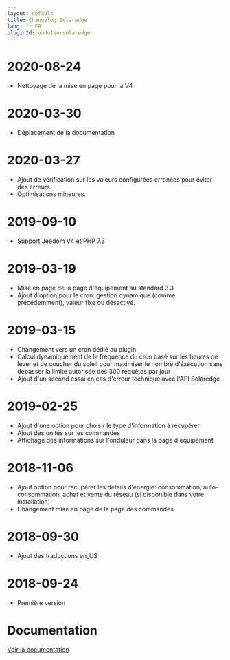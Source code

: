 ```yaml
---
layout: default
title: Changelog Solaredge
lang: fr_FR
pluginId: onduleursolaredge
---
```


# 2020-08-24

- Nettoyage de la mise en page pour la V4

# 2020-03-30

- Déplacement de la documentation

# 2020-03-27

- Ajout de vérification sur les valeurs configurées erronées pour éviter des erreurs
- Optimisations mineures.

# 2019-09-10

- Support Jeedom V4 et PHP 7.3

# 2019-03-19

- Mise en page de la page d'équipement au standard 3.3
- Ajout d'option pour le cron: gestion dynamique (comme précédemment), valeur fixe ou désactivé.

# 2019-03-15

- Changement vers un cron dédié au plugin
- Calcul dynamiquement de la fréquence du cron basé sur les heures de lever et de coucher du soleil pour maximiser le nombre d'éxécution sans dépasser la limite autorisée des 300 requêtes par jour
- Ajout d'un second essai en cas d'erreur technique avec l'API Solaredge

# 2019-02-25

- Ajout d'une option pour choisir le type d'information à récupérer
- Ajout des unités sur les commandes
- Affichage des informations sur l'onduleur dans la page d'équipement

# 2018-11-06

- Ajout option pour récupérer les détails d'énergie: consommation, auto-consommation, achat et vente du réseau (si disponible dans votre installation)
- Changement mise en page de la page des commandes

# 2018-09-30

- Ajout des traductions en_US

# 2018-09-24

- Première version

# Documentation

[Voir la documentation]({{site.baseurl}}/{{page.pluginId}}/{{page.lang}})
